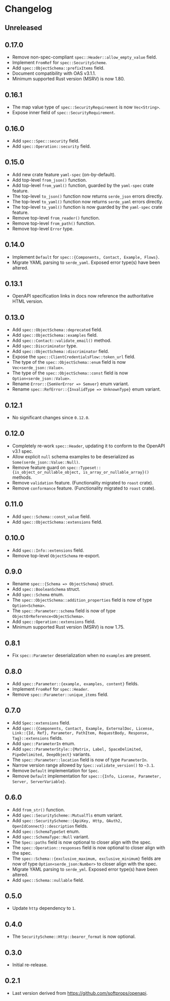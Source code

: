 # Changelog

## Unreleased

## 0.17.0

- Remove non-spec-compliant `spec::Header::allow_empty_value` field.
- Implement `FromRef` for `spec::SecurityScheme`.
- Add `spec::ObjectSchema::prefixItems` field.
- Document compatibility with OAS v3.1.1.
- Minimum supported Rust version (MSRV) is now 1.80.

## 0.16.1

- The map value type of `spec::SecurityRequirement` is now `Vec<String>`.
- Expose inner field of `spec::SecurityRequirement`.

## 0.16.0

- Add `spec::Spec::security` field.
- Add `spec::Operation::security` field.

## 0.15.0

- Add new crate feature `yaml-spec` (on-by-default).
- Add top-level `from_json()` function.
- Add top-level `from_yaml()` function, guarded by the `yaml-spec` crate feature.
- The top-level `to_json()` function now returns `serde_json` errors directly.
- The top-level `to_yaml()` function now returns `serde_yaml` errors directly.
- The top-level `to_yaml()` function is now guarded by the `yaml-spec` crate feature.
- Remove top-level `from_reader()` function.
- Remove top-level `from_path()` function.
- Remove top-level `Error` type.

## 0.14.0

- Implement `Default` for `spec::{Components, Contact, Example, Flows}`.
- Migrate YAML parsing to `serde_yaml`. Exposed error type(s) have been altered.

## 0.13.1

- OpenAPI specification links in docs now reference the authoritative HTML version.

## 0.13.0

- Add `spec::ObjectSchema::deprecated` field.
- Add `spec::ObjectSchema::examples` field.
- Add `spec::Contact::validate_email()` method.
- Add `spec::Discriminator` type.
- Add `spec::ObjectSchema::discriminator` field.
- Expose the `spec::ClientCredentialsFlow::token_url` field.
- The type of the `spec::ObjectSchema::enum` field is now `Vec<serde_json::Value>`.
- The type of the `spec::ObjectSchema::const` field is now `Option<serde_json::Value>`.
- Rename `Error::{SemVerError => Semver}` enum variant.
- Rename `spec::RefError::{InvalidType => UnknownType}` enum variant.

## 0.12.1

- No significant changes since `0.12.0`.

## 0.12.0

- Completely re-work `spec::Header`, updating it to conform to the OpenAPI v3.1 spec.
- Allow explicit `null` schema examples to be deserialized as `Some(serde_json::Value::Null)`.
- Remove feature guard on `spec::Typeset::{is_object_or_nullable_object, is_array_or_nullable_array}()` methods.
- Remove `validation` feature. (Functionality migrated to `roast` crate).
- Remove `conformance` feature. (Functionality migrated to `roast` crate).

## 0.11.0

- Add `spec::Schema::const_value` field.
- Add `spec::ObjectSchema::extensions` field.

## 0.10.0

- Add `spec::Info::extensions` field.
- Remove top-level `ObjectSchema` re-export.

## 0.9.0

- Rename `spec::{Schema => ObjectSchema}` struct.
- Add `spec::BooleanSchema` struct.
- Add `spec::Schema` enum.
- The `spec::ObjectSchema::addition_properties` field is now of type `Option<Schema>`.
- The `spec::Parameter::schema` field is now of type `ObjectOrReference<ObjectSchema>`.
- Add `spec::Operation::extensions` field.
- Minimum supported Rust version (MSRV) is now 1.75.

## 0.8.1

- Fix `spec::Parameter` deserialization when no `examples` are present.

## 0.8.0

- Add `spec::Parameter::{example, examples, content}` fields.
- Implement `FromRef` for `spec::Header`.
- Remove `spec::Parameter::unique_items` field.

## 0.7.0

- Add `Spec::extensions` field.
- Add `spec::{Components, Contact, Example, ExternalDoc, License, Link::{Id, Ref}, Parameter, PathItem, RequestBody, Response, Tag}::extensions` fields.
- Add `spec::ParameterIn` enum.
- Add `spec::ParameterStyle::{Matrix, Label, SpaceDelimited, PipeDelimited, DeepObject}` variants.
- The `spec::Parameter::location` field is now of type `ParameterIn`.
- Narrow version range allowed by `Spec::validate_version()` to `~3.1`.
- Remove `Default` implementation for `Spec`.
- Remove `Default` implementation for `spec::{Info, License, Parameter, Server, ServerVariable}`.

## 0.6.0

- Add `from_str()` function.
- Add `spec::SecurityScheme::MutualTls` enum variant.
- Add `spec::SecurityScheme::{ApiKey, Http, OAuth2, OpenIdConnect}::description` fields.
- Add `spec::SchemaTypeSet` enum.
- Add `spec::SchemaType::Null` variant.
- The `Spec::paths` field is now optional to closer align with the spec.
- The `spec::Operation::responses` field is now optional to closer align with the spec.
- The `spec::Schema::{exclusive_maximum, exclusive_minimum}` fields are now of type `Option<serde_json:Number>` to closer align with the spec.
- Migrate YAML parsing to `serde_yml`. Exposed error type(s) have been altered.
- Add `spec::Schema::nullable` field.

## 0.5.0

- Update `http` dependency to `1`.

## 0.4.0

- The `SecurityScheme::Http::bearer_format` is now optional.

## 0.3.0

- Initial re-release.

## 0.2.1

- Last version derived from <https://github.com/softprops/openapi>.
